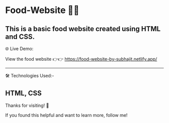 # Food-Website  🍿🍿

This is a basic food website created using HTML and CSS.  
------
🌐 Live Demo:

View the food website 👉👉 https://food-website-by-subhajit.netlify.app/     
 
------
 🛠 Technologies Used:-  
 
HTML, CSS
--------
Thanks for visiting! 🌟

If you found this helpful and want to learn more, follow me! 
